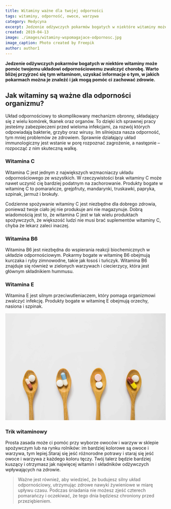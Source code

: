 ```yaml
---
title: Witaminy ważne dla twojej odporności
tags: witaminy, odporność, owoce, warzywa
category: Medycyna
excerpt: Jedzenie odżywczych pokarmów bogatych w niektóre witaminy może pomóc twojemu układowi odpornościowemu zwalczyć chorobę
created: 2019-04-13
image: ./images/witaminy-wspomagajace-odpornosc.jpg
image_caption: Photo created by Freepik
author: author1
---
```


**Jedzenie odżywczych pokarmów bogatych w niektóre witaminy może pomóc twojemu układowi odpornościowemu zwalczyć chorobę. Warto bliżej przyjrzeć się tym witaminom, uzyskać informacje o tym, w jakich pokarmach można je znaleźć i jak mogą pomóc ci zachować zdrowie.**


## Jak witaminy są ważne dla odporności organizmu?

Układ odpornościowy to skomplikowany mechanizm obronny, składający się z wielu komórek, tkanek oraz organów. To dzięki ich sprawnej pracy jesteśmy zabezpieczeni przed wieloma infekcjami, za rozwój których odpowiadają bakterie, grzyby oraz wirusy. Im silniejsza nasza odporność, tym mniej problemów ze zdrowiem. Sprawnie działający układ immunologiczny jest wstanie w porę rozpoznać zagrożenie, a następnie – rozpocząć z nim skuteczną walkę.

### Witamina C

Witamina C jest jednym z największych wzmacniaczy układu odpornościowego ze wszystkich. W rzeczywistości brak witaminy C może nawet uczynić cię bardziej podatnym na zachorowanie. Produkty bogate w witaminę C to pomarańcze, grejpfruty, mandarynki, truskawki, papryka, szpinak, jarmuż i brokuły. 

Codzienne spożywanie witaminy C jest niezbędne dla dobrego zdrowia, ponieważ twoje ciało jej nie produkuje ani nie magazynuje. Dobrą wiadomością jest to, że witamina C jest w tak wielu produktach spożywczych, że większość ludzi nie musi brać suplementów witaminy C, chyba że lekarz zaleci inaczej.

### Witamina B6

Witamina B6 jest niezbędna do wspierania reakcji biochemicznych w układzie odpornościowym. Pokarmy bogate w witaminę B6 obejmują kurczaka i ryby zimnowodne, takie jak łosoś i tuńczyk. Witamina B6 znajduje się również w zielonych warzywach i ciecierzycy, która jest głównym składnikiem hummusu.

### Witamina E

Witamina E jest silnym przeciwutleniaczem, który pomaga organizmowi zwalczyć infekcję. Produkty bogate w witaminę E obejmują orzechy, nasiona i szpinak.

![Witaminy odporność](./images/witaminy-wazne-dla-twojej-odpornosci.jpg "Jak witaminy są ważne dla odporności organizmu")

### Trik witaminowy

Prosta zasada może ci pomóc przy wyborze owoców i warzyw w sklepie spożywczym lub na rynku rolników: im bardziej kolorowe są owoce i warzywa, tym lepiej.Staraj się jeść różnorodne potrawy i staraj się jeść owoce i warzywa z każdego koloru tęczy. Twój talerz będzie bardziej kuszący i otrzymasz jak najwięcej witamin i składników odżywczych wpływających na zdrowie.

> Ważne jest również, aby wiedzieć, że budujesz silny układ odpornościowy, utrzymując zdrowe nawyki żywieniowe w miarę upływu czasu. Podczas śniadania nie możesz zjeść czterech pomarańczy i oczekiwać, że tego dnia będziesz chroniony przed przeziębieniem.